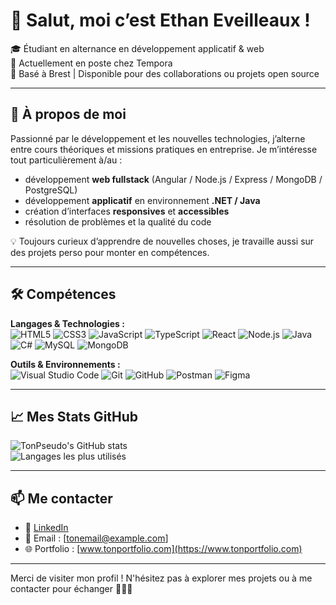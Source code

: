 # 👋 Salut, moi c’est Ethan Eveilleaux !

🎓 Étudiant en alternance en développement applicatif & web  
💼 Actuellement en poste chez Tempora  
📍 Basé à Brest | Disponible pour des collaborations ou projets open source

---

## 🚀 À propos de moi

Passionné par le développement et les nouvelles technologies, j’alterne entre cours théoriques et missions pratiques en entreprise. Je m’intéresse tout particulièrement à/au :

- développement **web fullstack** (Angular / Node.js / Express / MongoDB / PostgreSQL)
- développement **applicatif** en environnement **.NET / Java**
- création d’interfaces **responsives** et **accessibles**
- résolution de problèmes et la qualité du code

💡 Toujours curieux d’apprendre de nouvelles choses, je travaille aussi sur des projets perso pour monter en compétences.

---

## 🛠️ Compétences

**Langages & Technologies :**  
![HTML5](https://img.shields.io/badge/-HTML5-E34F26?style=flat&logo=html5&logoColor=white)
![CSS3](https://img.shields.io/badge/-CSS3-1572B6?style=flat&logo=css3)
![JavaScript](https://img.shields.io/badge/-JavaScript-F7DF1E?style=flat&logo=javascript&logoColor=black)
![TypeScript](https://img.shields.io/badge/-TypeScript-3178C6?style=flat&logo=typescript&logoColor=white)
![React](https://img.shields.io/badge/-React-61DAFB?style=flat&logo=react)
![Node.js](https://img.shields.io/badge/-Node.js-339933?style=flat&logo=node.js&logoColor=white)
![Java](https://img.shields.io/badge/-Java-007396?style=flat&logo=java&logoColor=white)
![C#](https://img.shields.io/badge/-C%23-239120?style=flat&logo=c-sharp&logoColor=white)
![MySQL](https://img.shields.io/badge/-MySQL-4479A1?style=flat&logo=mysql&logoColor=white)
![MongoDB](https://img.shields.io/badge/-MongoDB-47A248?style=flat&logo=mongodb&logoColor=white)

**Outils & Environnements :**  
![Visual Studio Code](https://img.shields.io/badge/-VSCode-007ACC?style=flat&logo=visual-studio-code)
![Git](https://img.shields.io/badge/-Git-F05032?style=flat&logo=git&logoColor=white)
![GitHub](https://img.shields.io/badge/-GitHub-181717?style=flat&logo=github)
![Postman](https://img.shields.io/badge/-Postman-FF6C37?style=flat&logo=postman&logoColor=white)
![Figma](https://img.shields.io/badge/-Figma-F24E1E?style=flat&logo=figma&logoColor=white)

---

## 📈 Mes Stats GitHub

![TonPseudo's GitHub stats](https://github-readme-stats.vercel.app/api?username=TonPseudo&show_icons=true&theme=github_dark)  
![Langages les plus utilisés](https://github-readme-stats.vercel.app/api/top-langs/?username=TonPseudo&layout=compact&theme=github_dark)

---

## 📫 Me contacter

- 💼 [LinkedIn](https://www.linkedin.com/in/tonprofil/)  
- 📧 Email : [tonemail@example.com]  
- 🌐 Portfolio : [www.tonportfolio.com](https://www.tonportfolio.com)

---

Merci de visiter mon profil ! N'hésitez pas à explorer mes projets ou à me contacter pour échanger 👨‍💻✨
